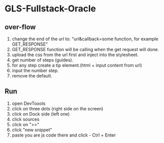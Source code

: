 # GLS-Fullstack-Oracle
## over-flow
1.   change the end of the url to: "url&callback=some function, for example GET_RESPONSE"
2.   GET_RESPONSE function will be calling when the get request will done.
3.   upload the css from the url first and inject into the stylesheet.
4.   get number of steps (guides).  
5.   for any step create a tip element.(html + input content from url) 
6.   input the number step. 
7.   remove the default.  
## Run 
1. open DevToools
2. click on three dots (right side on the screen)
3. click on Dock side (left one)
4. click sources
5. click on ">>"
6. click "new snippet"
7. paste you are js code there and click  - Ctrl + Enter
